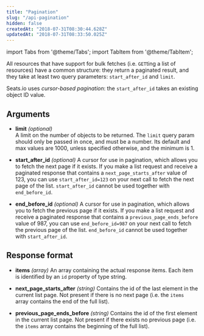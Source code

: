 ```yaml
---
title: "Pagination"
slug: "/api-pagination"
hidden: false
createdAt: "2018-07-31T08:30:44.628Z"
updatedAt: "2018-07-31T08:33:50.025Z"
---
```


import Tabs from '@theme/Tabs';
import TabItem from '@theme/TabItem';

All resources that have support for bulk fetches (i.e. `GET`ting a list of resources) have a common structure: they return a paginated result, and they take at least two query parameters: `start_after_id` and `limit`.

Seats.io uses *cursor-based pagination*: the `start_after_id` takes an existing object ID value.
   

## Arguments


* **limit** *(optional)*   
A limit on the number of objects to be returned. 
The `limit` query param should only be passed in once, and must be a number. Its default and max values are 1000, unless specified otherwise, and the minimum is 1.    

* **start_after_id** *(optional)*
A cursor for use in pagination, which allows you to fetch the next page if it exists. 
If you make a list request and receive a paginated response that contains a `next_page_starts_after` value of 123, you can use `start_after_id=123` on your next call to fetch the next page of the list.
`start_after_id` cannot be used together with `end_before_id`. 

* **end_before_id** *(optional)*
A cursor for use in pagination, which allows you to fetch the previous page if it exists. 
If you make a list request and receive a paginated response that contains a `previous_page_ends_before` value of 987, you can use `end_before_id=987` on your next call to fetch the previous page of the list.
`end_before_id` cannot be used together with `start_after_id`.


## Response format

* **items** *(array)*
An array containing the actual response items. Each item is identified by an `id` property of type string.   
 
* **next_page_starts_after** *(string)*
Contains the id of the last element in the current list page. Not present if there is no next page (i.e. the `items` array contains the end of the full list).
   
* **previous_page_ends_before** *(string)*
Contains the id of the first element in the current list page. Not present if there exists no previous page (i.e. the `items` array contains the beginning of the full list).
